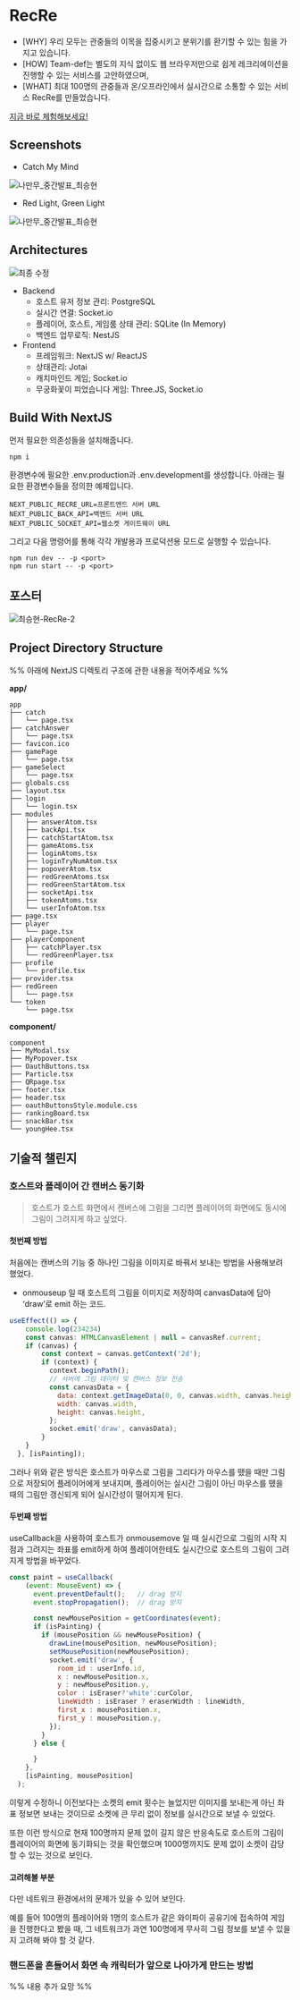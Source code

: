 # RecRe

- \[WHY\] 우리 모두는 관중들의 이목을 집중시키고 분위기를 환기할 수 있는 힘을 가지고 있습니다.
- \[HOW\] Team-def는 별도의 지식 없이도 웹 브라우저만으로 쉽게 레크리에이션을 진행할 수 있는 서비스를 고안하였으며,
- \[WHAT\] 최대 100명의 관중들과 온/오프라인에서 실시간으로 소통할 수 있는 서비스 RecRe를 만들었습니다.

[지금 바로 체험해보세요!](https://treepark.shop)

## Screenshots

- Catch My Mind

![나만무_중간발표_최승현](https://github.com/Team-def/recre-backend/assets/18757823/087356a6-d506-4a86-94b3-c4fd178cbf31)

- Red Light, Green Light

![나만무_중간발표_최승현](https://github.com/Team-def/recre-backend/assets/18757823/884b6614-6648-4cd7-920e-9b80771537ce)

## Architectures

![최종 수정](https://github.com/Team-def/recre-frontend/assets/18757823/06dae069-abe4-46e7-93da-eb1e8e9e2015)


- Backend
  - 호스트 유저 정보 관리: PostgreSQL
  - 실시간 연결: Socket.io
  - 플레이어, 호스트, 게임룸 상태 관리: SQLite (In Memory)
  - 백엔드 업무로직: NestJS
- Frontend
  - 프레임워크: NextJS w/ ReactJS
  - 상태관리: Jotai
  - 캐치마인드 게임; Socket.io
  - 무궁화꽃이 피었습니다 게임: Three.JS, Socket.io

## Build With NextJS

먼저 필요한 의존성들을 설치해줍니다.

```
npm i
```

환경변수에 필요한 .env.production과 .env.development를 생성합니다. 아래는 필요한 환경변수들을 정의한 예제입니다.

```
NEXT_PUBLIC_RECRE_URL=프론트엔드 서버 URL
NEXT_PUBLIC_BACK_API=백엔드 서버 URL
NEXT_PUBLIC_SOCKET_API=웹소켓 게이트웨이 URL
```

그리고 다음 명령어를 통해 각각 개발용과 프로덕션용 모드로 실행할 수 있습니다.

```
npm run dev -- -p <port>
npm run start -- -p <port>
```

## 포스터

![최승현-RecRe-2](https://github.com/Team-def/recre-backend/assets/18757823/533ea910-79e2-47e5-9e44-edd4bfac73f8)

## Project Directory Structure

%% 아래에 NextJS 디렉토리 구조에 관한 내용을 적어주세요 %%

**app/**

```
app
├── catch
│   └── page.tsx
├── catchAnswer
│   └── page.tsx
├── favicon.ico
├── gamePage
│   └── page.tsx
├── gameSelect
│   └── page.tsx
├── globals.css
├── layout.tsx
├── login
│   └── login.tsx
├── modules
│   ├── answerAtom.tsx
│   ├── backApi.tsx
│   ├── catchStartAtom.tsx
│   ├── gameAtoms.tsx
│   ├── loginAtoms.tsx
│   ├── loginTryNumAtom.tsx
│   ├── popoverAtom.tsx
│   ├── redGreenAtoms.tsx
│   ├── redGreenStartAtom.tsx
│   ├── socketApi.tsx
│   ├── tokenAtoms.tsx
│   └── userInfoAtom.tsx
├── page.tsx
├── player
│   └── page.tsx
├── playerComponent
│   ├── catchPlayer.tsx
│   └── redGreenPlayer.tsx
├── profile
│   └── profile.tsx
├── provider.tsx
├── redGreen
│   └── page.tsx
└── token
    └── page.tsx
```

**component/**

```
component
├── MyModal.tsx
├── MyPopover.tsx
├── OauthButtons.tsx
├── Particle.tsx
├── QRpage.tsx
├── footer.tsx
├── header.tsx
├── oauthButtonsStyle.module.css
├── rankingBoard.tsx
├── snackBar.tsx
└── youngHee.tsx
```

## 기술적 챌린지

### 호스트와 플레이어 간 캔버스 동기화

> 호스트가 호스트 화면에서 캔버스에 그림을 그리면 플레이어의 화면에도 동시에 그림이 그려지게 하고 싶었다.

#### 첫번째 방법

처음에는 캔버스의 기능 중 하나인 그림을 이미지로 바꿔서 보내는 방법을 사용해보려 했었다.

- onmouseup 일 때 호스트의 그림을 이미지로 저장하여 canvasData에 담아 ‘draw’로 emit 하는 코드.

```jsx
useEffect(() => {
    console.log(234234)
    const canvas: HTMLCanvasElement | null = canvasRef.current;
    if (canvas) {
        const context = canvas.getContext('2d');
        if (context) {
          context.beginPath();
          // 서버에 그림 데이터 및 캔버스 정보 전송
          const canvasData = {
            data: context.getImageData(0, 0, canvas.width, canvas.height).data,
            width: canvas.width,
            height: canvas.height,
          };
          socket.emit('draw', canvasData);
        }
    }
  }, [isPainting]);
```

그러나 위와 같은 방식은 호스트가 마우스로 그림을 그리다가 마우스를 뗐을 때만 그림으로 저장되어 플레이어에게 보내지며, 플레이어는 실시간 그림이 아닌 마우스를 뗐을 때의 그림만 갱신되게 되어 실시간성이 떨어지게 된다.

#### 두번째 방법

useCallback을 사용하여 호스트가 onmousemove 일 때 실시간으로 그림의 시작 지점과 그려지는 좌표를 emit하게 하여 플레이어한테도 실시간으로 호스트의 그림이 그려지게 방법을 바꾸었다.

```jsx
const paint = useCallback(
    (event: MouseEvent) => {
      event.preventDefault();   // drag 방지
      event.stopPropagation();  // drag 방지

      const newMousePosition = getCoordinates(event);
      if (isPainting) {
        if (mousePosition && newMousePosition) {
          drawLine(mousePosition, newMousePosition);
          setMousePosition(newMousePosition);
          socket.emit('draw', {
            room_id : userInfo.id,
            x : newMousePosition.x,
            y : newMousePosition.y,
            color : isEraser?'white':curColor,
            lineWidth : isEraser ? eraserWidth : lineWidth,
            first_x : mousePosition.x,
            first_y : mousePosition.y,
          });
        }
      } else {

      }
    },
    [isPainting, mousePosition]
  );
```

이렇게 수정하니 이전보다는 소켓의 emit 횟수는 늘었지만 이미지를 보내는게 아닌 좌표 정보면 보내는 것이므로 소켓에 큰 무리 없이 정보를 실시간으로 보낼 수 있었다.

또한 이런 방식으로 현재 100명까지 문제 없이 길지 않은 반응속도로 호스트의 그림이 플레이어의 화면에 동기화되는 것을 확인했으며 1000명까지도 문제 없이 소켓이 감당할 수 있는 것으로 보인다.

#### 고려해볼 부분

다만 네트워크 환경에서의 문제가 있을 수 있어 보인다.

예를 들어 100명의 플레이어와 1명의 호스트가 같은 와이파이 공유기에 접속하여 게임을 진행한다고 봤을 때, 그 네트워크가 과연 100명에게 무사히 그림 정보를 보낼 수 있을 지 고려해 봐야 할 것 같다.

### 핸드폰을 흔들어서 화면 속 캐릭터가 앞으로 나아가게 만드는 방법

%% 내용 추가 요망 %%


